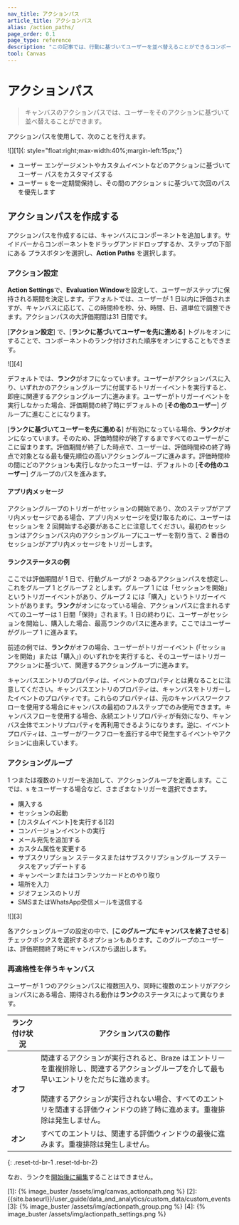 ```yaml
---
nav_title: アクションパス 
article_title: アクションパス 
alias: /action_paths/
page_order: 0.1
page_type: reference
description: "この記事では、行動に基づいてユーザーを並べ替えることができるコンポーネント、アクションパスの使い方を説明します。"
tool: Canvas
---
```


# アクションパス 

> キャンバスのアクションパスでは、ユーザーをそのアクションに基づいて並べ替えることができます。 

アクションパスを使用して、次のことを行えます。

![][1]{: style="float:right;max-width:40%;margin-left:15px;"}

* ユーザー エンゲージメントやカスタムイベントなどのアクションに基づいてユーザー パスをカスタマイズする
* ユーザー s を一定期間保持し、その間のアクション s に基づいて次回のパスを優先します

## アクションパスを作成する

アクションパスを作成するには、キャンバスにコンポーネントを追加します。サイドバーからコンポーネントをドラッグアンドドロップするか、ステップの下部にある<i class="fas fa-plus-circle"></i> プラスボタンを選択し、**Action Paths** を選択します。 

### アクション設定

**Action Settings**で、**Evaluation Window**を設定して、ユーザーがステップに保持される期間を決定します。デフォルトでは、ユーザーが 1 日以内に評価されますが、キャンバスに応じて、この時間枠を秒、分、時間、日、週単位で調整できます。アクションパスの大評価期間は31 日間です。

\[**アクション設定**] で、\[**ランクに基づいてユーザーを先に進める**] トグルをオンにすることで、コンポーネントのランク付けされた順序をオンにすることもできます。

![][4]

デフォルトでは、**ランク**がオフになっています。ユーザーがアクションパスに入り、いずれかのアクショングループに付属するトリガーイベントを実行すると、即座に関連するアクショングループに進みます。ユーザーがトリガーイベントを実行しなかった場合、評価期間の終了時にデフォルトの \[**その他のユーザー**] グループに進むことになります。

\[**ランクに基づいてユーザーを先に進める**] が有効になっている場合、**ランク**がオンになっています。そのため、評価時間枠が終了するまですべてのユーザーがここに留まります。評価期間が終了した時点で、ユーザーは、評価時間枠の終了時点で対象となる最も優先順位の高いアクショングループに進みます。評価時間枠の間にどのアクションも実行しなかったユーザーは、デフォルトの \[**その他のユーザー**] グループのパスを進みます。

#### アプリ内メッセージ

アクショングループのトリガーがセッションの開始であり、次のステップがアプリ内メッセージである場合、アプリ内メッセージを受け取るために、ユーザーはセッションを 2 回開始する必要があることに注意してください。最初のセッションはアクションパス内のアクショングループにユーザーを割り当て、2 番目のセッションがアプリ内メッセージをトリガーします。

#### ランクステータスの例

ここでは評価期間が 1 日で、行動グループが 2 つあるアクションパスを想定し、これをグループ 1 とグループ 2 とします。グループ 1 には「セッションを開始」というトリガーイベントがあり、グループ 2 には「購入」というトリガーイベントがあります。**ランク**がオンになっている場合、アクションパスに含まれるすべてのユーザーは 1 日間「保持」されます。1 日の終わりに、ユーザーがセッションを開始し、購入した場合、最高ランクのパスに進みます。ここではユーザーがグループ 1 に進みます。 

前述の例では、**ランク**がオフの場合、ユーザーがトリガーイベント (「セッションを開始」または「購入」) のいずれかを実行すると、そのユーザーはトリガーアクションに基づいて、関連するアクショングループに進みます。

キャンバスエントリのプロパティは、イベントのプロパティとは異なることに注意してください。キャンバスエントリのプロパティは、キャンバスをトリガーしたイベントのプロパティです。これらのプロパティは、元のキャンバスワークフローを使用する場合にキャンバスの最初のフルステップでのみ使用できます。キャンバスフローを使用する場合、永続エントリプロパティが有効になり、キャンバス全体でエントリプロパティを再利用できるようになります。逆に、イベントプロパティは、ユーザーがワークフローを進行する中で発生するイベントやアクションに由来しています。

### アクショングループ

1 つまたは複数のトリガーを追加して、アクショングループを定義します。ここでは、s をユーザーする場合など、さまざまなトリガーを選択できます。

- 購入する
- セッションの起動
- \[カスタムイベント]を実行する][2]
- コンバージョンイベントの実行
- メール宛先を追加する
- カスタム属性を変更する
- サブスクリプション ステータスまたはサブスクリプショングループ ステータスをアップデートする
- キャンペーンまたはコンテンツカードとのやり取り
- 場所を入力
- ジオフェンスのトリガ
- SMSまたはWhatsApp受信メールを送信する

![][3]

各アクショングループの設定の中で、\[**このグループにキャンバスを終了させる**] チェックボックスを選択するオプションもあります。このグループのユーザーは、評価期間終了時にキャンバスから退出します。

### 再適格性を伴うキャンバス

ユーザーが 1 つのアクションパスに複数回入り、同時に複数のエントリがアクションパスにある場合、期待される動作は**ランク**のステータスによって異なります。 

| ランク付け状況 | アクションパスの動作 |
|---|--------------|
| **オフ** | 関連するアクションが実行されると、Braze はエントリーを重複排除し、関連するアクショングループを介して最も早いエントリをただちに進めます。<br><br/> 関連するアクションが実行されない場合、すべてのエントリを関連する評価ウィンドウの終了時に進めます。重複排除は発生しません。 |
| **オン** | すべてのエントリは、関連する評価ウィンドウの最後に進みます。重複排除は発生しません。 |
{: .reset-td-br-1 .reset-td-br-2}

なお、ランクを[開始後に編集]({{site.baseurl}}/user_guide/engagement_tools/canvas/managing_canvases/change_your_canvas_after_launch/)することはできません。


[1]: {% image_buster /assets/img/canvas_actionpath.png %}
[2]: {{site.baseurl}}/user_guide/data_and_analytics/custom_data/custom_events
[3]: {% image_buster /assets/img/actionpath_group.png %}
[4]: {% image_buster /assets/img/actionpath_settings.png %} 
